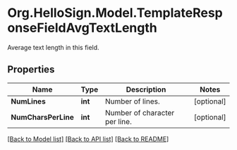 # Org.HelloSign.Model.TemplateResponseFieldAvgTextLength
Average text length in this field.

## Properties

Name | Type | Description | Notes
------------ | ------------- | ------------- | -------------
**NumLines** | **int** |  Number of lines.  | [optional] 
**NumCharsPerLine** | **int** |  Number of character per line.  | [optional] 

[[Back to Model list]](../README.md#documentation-for-models) [[Back to API list]](../README.md#documentation-for-api-endpoints) [[Back to README]](../README.md)


